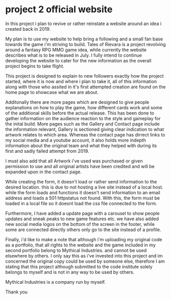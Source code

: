 # project 2 official website
In this project i plan to revive or rather reinstate a website around an idea i created back in 2019.

My plan is to use my website to help bring a following and a small fan base towards the game i'm striving to build.
Tales of Rievara is a project revolving around a fantasy RPG MMO game idea, while currently the website describes what is to be released in July. I fully intend to continue developing the website to cater for the new information as the overall project begins to take flight.

This project is designed to explain to new followers exactly how the project started, where it is now and where i plan to take it, all of this information along with those who assited in it's first attempted creation are found on the home page to showcase what we are about.

Additonally there are more pages which are designed to give people explanations on how to play the game, how different cards work and some of the additional skills before the actual release.
This has been done to gather information on the audience reaction to the style and gameplay for the inital build.
More pages such as the Gallery and Contact page include the information relevant, Gallery is sectioned giving clear indication to what artwork relates to which area. Whereas the contact page has dirrect links to my social media and a youtube account, it also holds more indepth information about the original team and what they helped with during its first and sadly failed attempt from 2019.

I must also add that all Artwork i've used was purchased or given permission to use and all original artists have been credited and will be expanded upon in the contact page. 

While creating the form, it doesn't load or rather send information to the desired location. this is due to not hosting a live site instead of a local host. while the form loads and functions it doesn't send information to an email address and loads a 501 httpstatus not found. With this, the form must be loaded in a local file so it doesnt load the css file connected to the form.

Furthermore, I have added a update page with a carousel to show people updates and sneak peaks to new game features etc. we have also added new social media logos on the bottom of the screen in the footer, while some are connected directly others only go to the site instead of a profile. 

Finally, i'd like to make a note that although i'm uploading my original code as a portfolio, that all rights to the website and the game included in my second portfolio belong to Mythical Industries. and cannot be used elsewhere by others. I only say this as i've invested into this project and im concerned the original copy could be used by someone else, therefore I am stating that this project although submitted to the code institute solely belongs to myself and is not in any way to be used by others.

Mythical Industries is a company run by myself. 

Thank you
